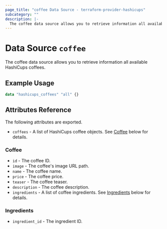 ```yaml
---
page_title: "coffee Data Source - terraform-provider-hashicups"
subcategory: ""
description: |-
  The coffee data source allows you to retrieve information all available HashiCups coffees.
---
```


# Data Source `coffee`

The coffee data source allows you to retrieve information all available HashiCups coffees.

## Example Usage

```terraform
data "hashicups_coffees" "all" {}

```

## Attributes Reference

The following attributes are exported.

- `coffees` - A list of HashiCups coffee objects. See [Coffee](#coffee) below for details.

### Coffee

- `id` -  The coffee ID.
- `image` - The coffee's image URL path.
- `name` - The coffee name.
- `price` - The coffee price.
- `teaser` - The coffee teaser.
- `description` - The coffee description.
- `ingredients` - A list of coffee ingredients. See [Ingredients](#ingredients) below for details.

### Ingredients

- `ingredient_id` - The ingredient ID.